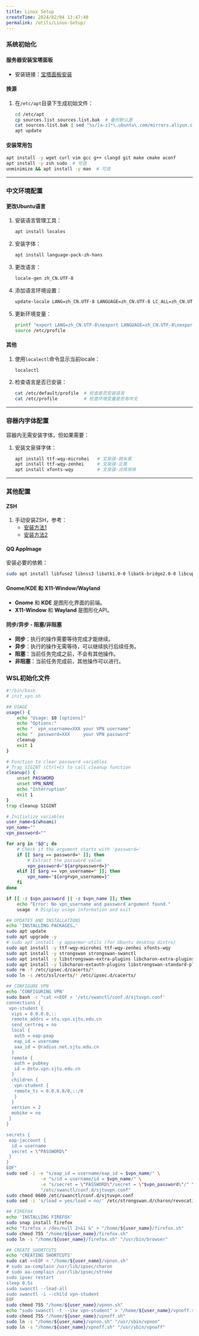 ```yaml
---
title: Linux Setup
createTime: 2024/02/04 13:47:40
permalink: /utils/Linux-Setup/
---
```


### 系统初始化

#### 服务器安装宝塔面板
- 安装链接：[宝塔面板安装](https://www.bt.cn/bbs/thread-19376-1-1.html)

#### 换源
1. 在`/etc/apt`目录下生成初始文件：
   ```bash
   cd /etc/apt
   cp sources.list sources.list.bak  # 备份默认源
   cat sources.list.bak | sed "%s/[a-z]*\.ubuntu\.com/mirrors.aliyun.com/g" > sources.list
   apt update
   ```

#### 安装常用包
```bash
apt install -y wget curl vim gcc g++ clangd git make cmake aconf
apt install -y zsh sudo  # 可选
unminimize && apt install -y man  # 可选
```

---

### 中文环境配置

#### 更改Ubuntu语言
1. 安装语言管理工具：
   ```bash
   apt install locales
   ```

2. 安装字体：
   ```bash
   apt install language-pack-zh-hans
   ```

3. 更改语言：
   ```bash
   locale-gen zh_CN.UTF-8
   ```

4. 添加语言环境设置：
   ```bash
   update-locale LANG=zh_CN.UTF-8 LANGUAGE=zh_CN.UTF-8 LC_ALL=zh_CN.UTF-8
   ```

5. 更新环境变量：
   ```bash
   printf "export LANG=zh_CN.UTF-8\nexport LANGUAGE=zh_CN.UTF-8\nexport LC_ALL=zh_CN.UTF-8\n" >> /etc/profile
   source /etc/profile
   ```

#### 其他
1. 使用`localectl`命令显示当前locale：
   ```bash
   localectl
   ```

2. 检查语言是否已安装：
   ```bash
   cat /etc/default/profile  # 检查是否安装语言
   cat /etc/profile          # 检查环境变量是否有中文
   ```

---

### 容器内字体配置
容器内无需安装字体，但如果需要：
1. 安装文泉驿字体：
   ```bash
   apt install ttf-wqy-microhei   # 文泉驿-微米黑
   apt install ttf-wqy-zenhei     # 文泉驿-正黑
   apt install xfonts-wqy         # 文泉驿-点阵宋体
   ```

---

### 其他配置

#### ZSH
1. 手动安装ZSH，参考：
   - [安装方法1](https://unix.stackexchange.com/questions/123597/building-zsh-without-admin-priv-no-terminal-handling-library-found)
   - [安装方法2](https://zsh.sourceforge.io/FAQ/zshfaq01.html#l7)

#### QQ AppImage
安装必要的依赖：
```bash
sudo apt install libfuse2 libnss3 libatk1.0-0 libatk-bridge2.0-0 libcups2 libgtk-3-0 libgbm-dev libasound2 libxcb1 libgl1 xdg-utils
```

#### Gnome/KDE 和 X11-Window/Wayland
- **Gnome** 和 **KDE** 是图形化界面的前端。
- **X11-Window** 和 **Wayland** 是图形化API。

#### 同步/异步 - 阻塞/非阻塞
- **同步**：执行的操作需要等待完成才能继续。
- **异步**：执行的操作无需等待，可以继续执行后续任务。
- **阻塞**：当前任务完成之前，不会有其他操作。
- **非阻塞**：当前任务完成前，其他操作可以进行。

### WSL初始化文件

```bash
#!/bin/bash
# init_vpn.sh

## USAGE
usage() {
    echo "Usage: $0 [options]"
    echo "Options:"
    echo "  vpn_username=XXX your VPN username"
    echo "  password=XXX     your VPN password"
    cleanup
    exit 1
}

# Function to clear password variables
# Trap SIGINT (Ctrl+C) to call cleanup function
cleanup() {
    unset PASSWORD
    unset VPN_NAME
    echo "Interruption"
    exit 1
}
trap cleanup SIGINT

# Initialize variables
user_name=$(whoami)
vpn_name=""
vpn_password=""

for arg in "$@"; do
    # Check if the argument starts with 'password='
    if [[ $arg == password=* ]]; then
        # Extract the password value
        vpn_password="${arg#password=}"
    elif [[ $arg == vpn_username=* ]]; then
        vpn_name="${arg#vpn_username=}"
    fi
done

if [[ -z $vpn_password || -z $vpn_name ]]; then
    echo "Error: No vpn_username and password argument found."
    usage  # Display usage information and exit

## UPDATES AND INSTALLATIONS
echo 'INSTALLING PACKAGES…'
sudo apt update
sudo apt upgrade -y
# sudo apt install -y apparmor-utils (for Ubuntu desktop distro)
sudo apt install -y ttf-wqy-microhei ttf-wqy-zenhei xfonts-wqy
sudo apt install -y strongswan strongswan-swanctl
sudo apt install -y libstrongswan-extra-plugins libcharon-extra-plugins
sudo apt install -y libcharon-extauth-plugins libstrongswan-standard-plugins
sudo rm -f /etc/ipsec.d/cacerts/*
sudo ln -s /etc/ssl/certs/* /etc/ipsec.d/cacerts/

## CONFIGURE VPN
echo 'CONFIGURING VPN'
sudo bash -c "cat <<EOF > '/etc/swanctl/conf.d/sjtuvpn.conf'
connections {
 vpn-student { 
  vips = 0.0.0.0,:: 
  remote_addrs = stu.vpn.sjtu.edu.cn 
  send_certreq = no 
  local { 
   auth = eap-peap 
   eap_id = username
   aaa_id = @radius.net.sjtu.edu.cn 
  } 
  remote { 
   auth = pubkey 
   id = @stu.vpn.sjtu.edu.cn 
  } 
  children { 
   vpn-student { 
   remote_ts = 0.0.0.0/0,::/0 
   } 
  } 
  version = 2 
  mobike = no 
 } 
}

secrets {
 eap-jaccount {
  id = username
  secret = \"PASSWORD\"
 }
}
EOF"
sudo sed -i -e "s/eap_id = username/eap_id = $vpn_name/" \
             -e "s/id = username/id = $vpn_name/" \
             -e "s/secret = \"PASSWORD\"/secret = \"$vpn_password\"/" \
             "/etc/swanctl/conf.d/sjtuvpn.conf"
sudo chmod 0600 /etc/swanctl/conf.d/sjtuvpn.conf
sudo sed -i 's/load = yes/load = no/' /etc/strongswan.d/charon/revocation.conf

## FIREFOX
echo 'INSTALLING FIREFOX'
sudo snap install firefox
echo "firefox > /dev/null 2>&1 &" > "/home/${user_name}/firefox.sh"
sudo chmod 755 "/home/${user_name}/firefox.sh"
sudo ln -s "/home/${user_name}/firefox.sh" "/usr/bin/browser"

## CREATE SHORTCUTS 
echo 'CREATING SHORTCUTS'
sudo cat <<EOF > "/home/${user_name}/vpnon.sh"
# sudo aa-complain /usr/lib/ipsec/charon
# sudo aa-complain /usr/lib/ipsec/stroke
sudo ipsec restart
sleep 0.5s
sudo swanctl --load-all
sudo swanctl -i --child vpn-student
EOF
sudo chmod 755 "/home/${user_name}/vpnon.sh"
echo "sudo swanctl -t --ike vpn-student" > "/home/${user_name}/vpnoff.sh"
sudo chmod 755 "/home/${user_name}/vpnoff.sh"
sudo ln -s "/home/${user_name}/vpnon.sh" "/usr/sbin/vpnon"
sudo ln -s "/home/${user_name}/vpnoff.sh" "/usr/sbin/vpnoff"
```